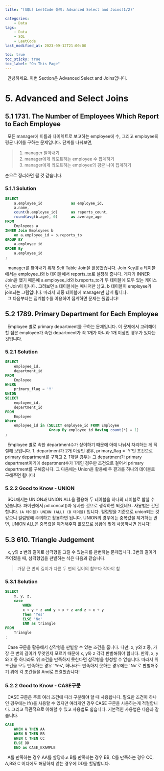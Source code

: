 ```yaml
---
title: "[SQL] LeetCode 풀이: Advanced Select and Joins(1/2)"

categories:
    - Data
tags:
    - Data
    - SQL
    - LeetCode
last_modified_at: 2023-09-12T21:00:00

toc: true
toc_sticky: true
toc_label: "On This Page"
---
```


&#160; 안녕하세요. 이번 Section은 Advanced Select and Joins입니다.

# 5. Advanced and Select Joins
## 5.1 1731. The Number of Employees Which Report to Each Employee
&#160; 모든 manager에 이름과 다이렉트로 보고하는 employee에 수, 그리고 employee의 평균 나이를 구하는 문제입니다.
단계를 나눠보면, 
> 1. manager 알아내기
> 2. manager에게 리포트하는 employee 수 집계하기
> 3. manager에게 리포트하는 employee의 평균 나이 집계하기

순으로 정리하면 될 것 같습니다.

### 5.1.1 Solution
```sql
SELECT
    a.employee_id             as employee_id,
    a.name,
    count(b.employee_id)      as reports_count,
    round(avg(b.age), 0)      as average_age
FROM
    Employees a
INNER Join Employees b
    on a.employee_id = b.reports_to
GROUP BY
    a.employee_id
ORDER By
    a.employee_id
;
```
&#160; manager를 찾아내기 위해 Self Table Join을 활용했습니다. Join Key를 a 테이블에서는 employee_i와 b 테이블에서 reports_to로 설정해 줍니다. 게다가 INNER Join을 했기 때문에 a.employee_id와 b.reports_to가 두 테이블에 모두 있는 케이스만 Join이 됩니다. 그려보면 a 테이블에는 매니저만 남고, b 테이블이 employee가 join되는 그림입니다. 따라서 최종 테이블에 manager만 남게 됩니다.<br>
&#160; 그 다음부터는 집계함수를 이용하여 집계하면 문제는 풀립니다!

## 5.2 1789. Primary Department for Each Employee
&#160; Employee 별로 primary department를 구하는 문제입니다. 이 문제에서 고려해야 할 점은 employee가 속한 department가 꼭 1개가 아니라 1개 이상인 경우가 있다는 것입니다. 

### 5.2.1 Solution
```sql
SELECT
    employee_id,
    department_id
FROM 
    Employee
WHERE
    primary_flag = 'Y'
UNION
SELECT
    employee_id,
    department_id
FROM
    Employee
Where
    employee_id in (SELECT employee_id FROM Employee 
                    Group By employee_id Having count(*) = 1)
;

```
&#160; Employee 별로 속한 department수가 상이하기 때문에 아예 나눠서 처리하는 게 적절해 보입니다. 1. department가 2개 이상인 경우, primary_flag = 'Y'인 조건으로 primary department를 구하고 2. 1개일 경우는 그 department가 primary department이기에 department수가 1개인 경우만 조건으로 걸어서 primary department를 구해줍니다. 그 다음에는 Union을 활용해 두 결과를 하나의 테이블로 구해주면 됩니다!

### 5.2.2 Good to Know - UNION
&#160; SQL에서는 UNION과 UNION ALL을 활용해 두 테이블을 하나의 테이블로 합칠 수 있습니다. 파이썬에서 pd.concat()과 유사한 것으로 생각하면 되겠네요. 사용법은 간단합니다.
```(A 테이블) UNION (ALL) (B 테이블)``` 입니다. 컬럼명을 기준으로 union되는 것 같으니 컬럼명에 주의하고 활용하면 됩니다. UNION의 경우에는 중복값을 제거하는 반면, UNION ALL은 중복값을 제거해주지 않으므로 상황에 맞게 사용하시면 됩니다!

## 5.3 610. Triangle Judgement
&#160; x, y와 z 변의 길이로 삼각형을 그릴 수 있는지를 판변하는 문제입니다. 3변의 길이가 주어졌을 때, 삼각형임을 판별하는 식은 다음과 같습니다.
> 가장 큰 변의 길이가 다른 두 변의 길이의 합보다 작아야 함

### 5.3.1 Solution
```sql
SELECT
    x, y, z,
    case
        WHEN 
        x < y + z and y < x + z and z < x + y
        Then 'Yes'
        ELSE 'No' 
        END as triangle
FROM
    Triangle
;
```
&#160; Case 구문을 활용해서 삼각형을 판별할 수 있는 조건을 줍니다. 다만, x, y와 z 중, 가장 큰 변의 길이가 무엇인지 모르기 때문에 x, y와 z 각각 판별해줘야 합니다. 만약, x, y와 z 중 하나라도 위 조건을 만족하지 못한다면 삼각형을 형성할 수 없습니다. 따라서 위 조건을 모두 만족하는 경우 'Yes', 하나라도 만족하지 못하는 경우에는 'No'로 판별해주기 위에 각 조건들을 And로 연결했습니다!

### 5.2.2 Good to Know - CASE구문
&#160; CASE 구문은 주로 여러 조건에 따라 구분해야 할 때 사용합니다. 필요한 조건이 하나인 경우에는 If()를 사용할 수 있지만 여러개인 경우 CASE 구문을 사용하는게 적절합니다. 그리고 직관적으로 이해할 수 있고 사용법도 쉽습니다. 기본적인 사용법은 다음과 같습니다.
```sql
CASE
    WHEN A THEN AA
    WHEN B THEN BB
    WHEN C THEN CC
    ELSE DD
    END as CASE_EXAMPLE
```
&#160; A를 만족하는 경우 AA를 할당하고 B를 만족하는 경우 BB, C를 만족하는 경우 CC, A,B와 C 어디에도 해당하지 않는 경우에 DD를 할당합니다.
